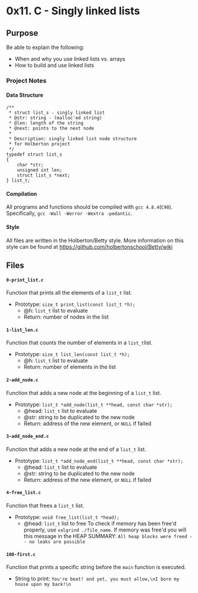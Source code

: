 # 0x11. C - Singly linked lists

## Purpose
Be able to explain the following:
* When and why you use linked lists vs. arrays
* How to build and use linked lists

### Project Notes
#### Data Structure
```
/**
 * struct list_s - singly linked list
 * @str: string - (malloc'ed string)
 * @len: length of the string
 * @next: points to the next node
 *
 * Description: singly linked list node structure
 * for Holberton project
 */
typedef struct list_s
{
    char *str;
    unsigned int len;
    struct list_s *next;
} list_t;
```

#### Compilation
All programs and functions should be compiled with `gcc 4.8.4`(`C90`).
Specifically, `gcc -Wall -Werror -Wextra -pedantic`.

#### Style
All files are written in the Holberton/Betty style.
More information on this style can be found at https://github.com/holbertonschool/Betty/wiki

## Files
#### `0-print_list.c`
Function that prints all the elements of a `list_t` list.
* Prototype: `size_t print_list(const list_t *h);`
	* @h: `list_t` list to evaluate
	* Return: number of nodes in the list

#### `1-list_len.c`
Function that counts the number of elements in a `list_t`list.
* Prototype: `size_t list_len(const list_t *h);`
	* @h: `list_t` list to evaluate
	* Return: number of elements in the list

#### `2-add_node.c`
Function that adds a new node at the beginning of a `list_t` list.
* Prototype: `list_t *add_node(list_t **head, const char *str);`
	* @head: `list_t` list to evaluate
	* @str: string to be duplicated to the new node
	* Return: address of the new element, or `NULL` if failed

#### `3-add_node_end.c`
Function that adds a new node at the end of a `list_t` list.
* Prototype: `list_t *add_node_end(list_t **head, const char *str);`
	* @head: `list_t` list to evaluate
	* @str: string to be duplicated to the new node
	* Return: address of the new element, or `NULL` if failed

#### `4-free_list.c`
Function that frees a `list_t` list.
* Prototype: `void free_list(list_t *head);`
	* @head: `list_t` list to free
To check if memory has been free'd properly, use `valgrind ./file_name`.
	If memory was free'd you will this message in the HEAP SUMMARY: `All heap blocks were freed -- no leaks are possible`

#### `100-first.c`
Function that prints a specific string before the `main` function is executed.
* String to print: `You're beat! and yet, you must allow,\nI bore my house upon my back!\n`
